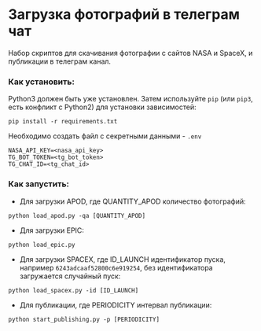 # Загрузка фотографий в телеграм чат
Набор скриптов для скачивания фотографии с сайтов NASA и SpaceX, и публикации в телеграм канал.

### Как установить:
Python3 должен быть уже установлен. 
Затем используйте `pip` (или `pip3`, есть конфликт с Python2) для установки зависимостей:
```
pip install -r requirements.txt
```
Необходимо создать файл с секретными данными - `.env`
```
NASA_API_KEY=<nasa_api_key>
TG_BOT_TOKEN=<tg_bot_token>
TG_CHAT_ID=<tg_chat_id>
```

### Как запустить:
- Для загрузки APOD, где QUANTITY_APOD количество фотографий:
```
python load_apod.py -qa [QUANTITY_APOD]
```
- Для загрузки EPIC:
```
python load_epic.py
```
- Для загрузки SPACEX, где ID_LAUNCH идентификатор пуска, например `6243adcaaf52800c6e919254`, без идентификатора загружается случайный пуск:
```
python load_spacex.py -id [ID_LAUNCH]
```
- Для публикации, где PERIODICITY интервал публикации:
```
python start_publishing.py -p [PERIODICITY]
```